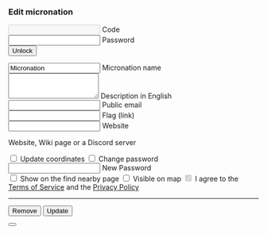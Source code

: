 
<section id="add">

  <h3>Edit micronation</h3>
    <form id="edit__preform">
        <div class="mdl-textfield mdl-js-textfield">
            <input class="mdl-textfield__input" type="text" maxlength="256" id="edit__code" required="true" disabled />
            <label class="mdl-textfield__label" for="edit__code">Code</label>
        </div>
        <div class="mdl-textfield mdl-js-textfield mdl-textfield--floating-label">
            <input class="mdl-textfield__input" type="password" maxlength="256" id="edit__old_password" required="true" />
            <label class="mdl-textfield__label" for="edit__password">Password</label>
        </div>
        <button class="mdl-button mdl-js-button mdl-button--raised mdl-js-ripple-effect mdl-button--accent" id="edit__unlock">
            Unlock
        </button>
    </form>
    <form id="edit__form" class="hidden">
    <div class="mdl-textfield mdl-js-textfield mdl-textfield--floating-label">
      <input class="mdl-textfield__input" type="text" maxlength="256" id="edit__name" required="true" value="Micronation" />
      <label class="mdl-textfield__label" for="edit__name">Micronation name</label>
    </div>
    <div class="mdl-textfield mdl-js-textfield">
      <textarea class="mdl-textfield__input" type="text" rows="3" id="edit__description" maxlength="1000"></textarea>
      <label class="mdl-textfield__label" for="edit__description">Description in English</label>
    </div>
    <div class="mdl-textfield mdl-js-textfield mdl-textfield--floating-label">
      <input class="mdl-textfield__input" type="email" id="edit__email" />
      <label class="mdl-textfield__label" for="edit__email">Public email</label>
    </div>
    <div class="mdl-textfield mdl-js-textfield mdl-textfield--floating-label">
      <input class="mdl-textfield__input" type="url" maxlength="256" id="edit__flag" />
      <label class="mdl-textfield__label" for="edit__flag">Flag (link)</label>
    </div>
    <div class="mdl-textfield mdl-js-textfield mdl-textfield--floating-label">
      <input class="mdl-textfield__input" type="url" maxlength="256" id="edit__website" />
      <label class="mdl-textfield__label" for="edit__website">Website</label>
    </div>
    <p>Website, Wiki page or a Discord server</p>
    <label class="mdl-checkbox mdl-js-checkbox mdl-js-ripple-effect" for="edit__update_coordinates">
      <input type="checkbox" id="edit__update_coordinates" class="mdl-checkbox__input" />
      <span class="mdl-checkbox__label">Update coordinates</span>
    </label>
    <label class="mdl-checkbox mdl-js-checkbox mdl-js-ripple-effect" for="edit__want_to_change_pass">
      <input type="checkbox" id="edit__want_to_change_pass" class="mdl-checkbox__input" />
      <span class="mdl-checkbox__label">Change password</span>
    </label>
    <div class="mdl-textfield mdl-js-textfield mdl-textfield--floating-label hidden" id="edit__new_password_wrapper">
      <input class="mdl-textfield__input" type="password" maxlength="256" minlength="8" id="edit__new_password" />
      <label class="mdl-textfield__label" for="edit__new_password">New Password</label>
    </div>
    <label class="mdl-switch mdl-js-switch mdl-js-ripple-effect" for="edit__privacy_distance">
      <input type="checkbox" id="edit__privacy_distance" class="mdl-switch__input"/>
      <span class="mdl-switch__label">Show on the find nearby page</span>
    </label>
    <label class="mdl-switch mdl-js-switch mdl-js-ripple-effect" for="edit__privacy_coordinates">
      <input type="checkbox" id="edit__privacy_coordinates" class="mdl-switch__input"/>
      <span class="mdl-switch__label">Visible on map</span>
    </label>
    <label class="mdl-checkbox mdl-js-checkbox mdl-js-ripple-effect" for="edit__terms">
      <input type="checkbox" id="edit__terms" class="mdl-checkbox__input" disabled checked />
      <span class="mdl-checkbox__label">I agree to the <a href="terms.html">Terms of Service</a> and the <a href="privacy.html">Privacy Policy</a></span>
    </label>
    <hr>
    <button type="button" class="mdl-button mdl-js-button mdl-button--raised mdl-js-ripple-effect" id="edit__remove">
      Remove
    </button>
    <button type="submit" class="mdl-button mdl-js-button mdl-button--raised mdl-js-ripple-effect mdl-button--accent" id="edit__buy">
      Update
    </button>
  </form>

  <div id="edit__confirm_remove" class="mdl-js-snackbar mdl-snackbar">
    <div class="mdl-snackbar__text"></div>
    <button class="mdl-snackbar__action" type="button"></button>
  </div>

</section>
